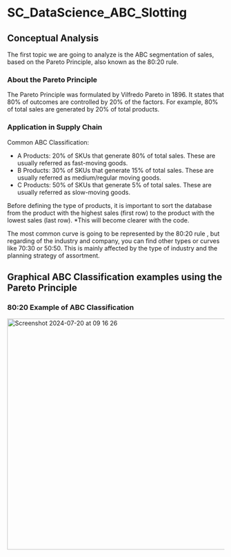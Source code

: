 # SC_DataScience_ABC_Slotting

## Conceptual Analysis

The first topic we are going to analyze is the ABC segmentation of sales, based on the Pareto Principle, also known as the 80:20 rule.

### About the Pareto Principle
The Pareto Principle was formulated by Vilfredo Pareto in 1896. It states that 80% of outcomes are controlled by 20% of the factors. For example, 80% of total sales are generated by 20% of total products.

### Application in Supply Chain

Common ABC Classification:
  - A Products: 20% of SKUs that generate 80% of total sales. These are usually referred as fast-moving goods.
  - B Products: 30% of SKUs that generate 15% of total sales. These are usually referred as medium/regular moving goods.
  - C Products: 50% of SKUs that generate 5% of total sales. These are usually referred as slow-moving goods.

Before defining the type of products, it is important to sort the database from the product with the highest sales (first row) to the product with the lowest sales (last row). *This will become clearer with the code.

The most common curve is going to be represented by the 80:20 rule , but regarding of the industry and company, you can find other types or curves like 70:30 or 50:50. This is mainly affected by the type of industry and the planning strategy of assortment. 

## Graphical ABC Classification examples using the Pareto Principle

### 80:20 Example of ABC Classification

<img width="537" alt="Screenshot 2024-07-20 at 09 16 26" src="https://github.com/user-attachments/assets/3176d7f6-0b3c-4885-a446-99d710005ee6">




















